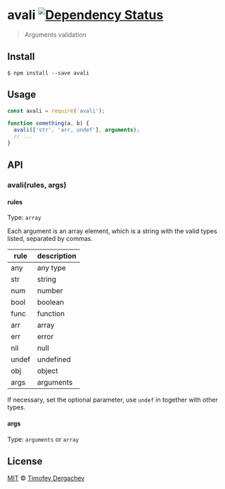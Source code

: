 # avali [![Dependency Status][depstat-image]][depstat-url]

> Arguments validation

## Install

```
$ npm install --save avali
```

## Usage

```js
const avali = require('avali');

function something(a, b) {
  avali(['str', 'arr, undef'], arguments);
  // ...
}
```

## API

### avali(rules, args)

#### rules

Type: `array`

Each argument is an array element, which is a string with the valid types listed, separated by commas.

rule  | description
----- | -----------
any   | any type
str   | string
num   | number
bool  | boolean
func  | function
arr   | array
err   | error
nil   | null
undef | undefined
obj   | object
args  | arguments

If necessary, set the optional parameter, use `undef` in together with other types.

#### args

Type: `arguments` or `array`

## License

[MIT](LICENSE.md) © [Timofey Dergachev](https://exeto.me/)

[depstat-url]: https://david-dm.org/exeto/avali#info=Dependencies
[depstat-image]: https://img.shields.io/david/exeto/avali.svg?style=flat-square
